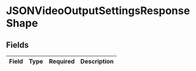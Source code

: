 # JSONVideoOutputSettingsResponseShape


## Fields

| Field       | Type        | Required    | Description |
| ----------- | ----------- | ----------- | ----------- |
